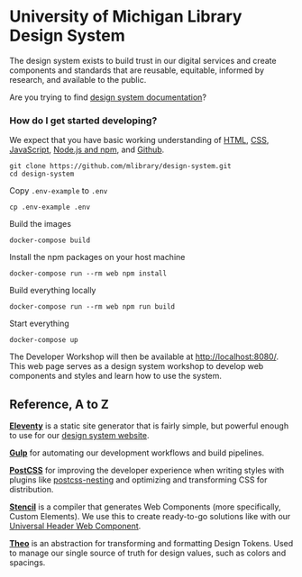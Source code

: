 # University of Michigan Library Design System

The design system exists to build trust in our digital services and create components and standards that are reusable, equitable, informed by research, and available to the public.

Are you trying to find [design system documentation](https://design-system.lib.umich.edu)?

### How do I get started developing?

We expect that you have basic working understanding of [HTML](https://developer.mozilla.org/en-US/docs/Learn/HTML/Introduction_to_HTML), [CSS](https://developer.mozilla.org/en-US/docs/Learn/CSS), [JavaScript](https://developer.mozilla.org/en-US/docs/Web/JavaScript/A_re-introduction_to_JavaScript), [Node.js and npm](https://docs.npmjs.com/downloading-and-installing-node-js-and-npm), and [Github](https://docs.github.com/en/github).

```
git clone https://github.com/mlibrary/design-system.git
cd design-system
```

Copy `.env-example` to `.env`

```
cp .env-example .env
```

Build the images

```
docker-compose build
```

Install the npm packages on your host machine

```
docker-compose run --rm web npm install
```

Build everything locally

```
docker-compose run --rm web npm run build
```

Start everything

```
docker-compose up
```

The Developer Workshop will then be available at [http://localhost:8080/](http://localhost:8080/). This web page serves as a design system workshop to develop web components and styles and learn how to use the system.

## Reference, A to Z

[**Eleventy**](https://www.11ty.dev/) is a static site generator that is fairly simple, but powerful enough to use for our [design system website](design-system.lib.umich.edu).

[**Gulp**](https://gulpjs.com/) for automating our development workflows and build pipelines.

[**PostCSS**](https://postcss.org/) for improving the developer experience when writing styles with plugins like [postcss-nesting](https://recordit.co/71o05ZKvNf) and optimizing and transforming CSS for distribution.

[**Stencil**](https://stenciljs.com/docs/introduction) is a compiler that generates Web Components (more specifically, Custom Elements). We use this to create ready-to-go solutions like with our [Universal Header Web Component](https://design-system.lib.umich.edu/universal-header/).

[**Theo**](https://github.com/salesforce-ux/theo) is an abstraction for transforming and formatting Design Tokens. Used to manage our single source of truth for design values, such as colors and spacings.
